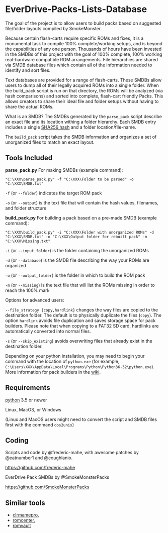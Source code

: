 # EverDrive-Packs-Lists-Database

The goal of the project is to allow users to build packs 
based on suggested file/folder layouts compiled by 
SmokeMonster.

Because certain flash-carts require specific ROMs and 
fixes, it is a monumental task to compile 100% 
complete/working setups, and is beyond the capabilities
of any one person. Thousands of hours have been invested
in the SMDBs of this project with the goal of 100% complete,
100% working real-hardware compatible ROM arrangements. File
hierarchies are shared via SMDB database files which contain
all of the information needed to identify and sort files. 

Text databases are provided for a range of flash-carts.
These SMDBs allow users to dump all of their legally 
acquired ROMs into a single folder. When the build_pack 
script is run on that directory, the ROMs will be analyzed
(via hash comparisons) and sorted into complete, flash-cart
friendly Packs. This allows creators to share their ideal 
file and folder setups without having to share the actual 
ROMs.

What is an SMDB? The SMDBs generated by the `parse_pack` script
describe an exact file and its location withing a folder
hierarchy. Each SMDB entry includes a single [SHA256
hash](https://en.wikipedia.org/wiki/Secure_Hash_Algorithms) and a
folder location/file-name.

The `build_pack` script takes the SMDB information and organizes a set
of unorganized files to match an exact layout.

## Tools Included

**parse_pack.py** For making SMDBs (example command):
```DOS .bat
"C:\XXX\parse_pack.py" -f "C:\XXX\Folder to be parsed" -o "C:\XXX\SMDB.txt"
```

`-f` (or `--folder`) indicates the target ROM pack

`-o` (or `--output`) is the text file that will contain the hash
values, filenames, and folder structure


**build_pack.py** For building a pack based on a pre-made SMDB (example command):
```DOS .bat
"C:\XXX\build_pack.py" -i "C:\XXX\Folder with unorganized ROMs" -d "C:\XXX\SMDB.txt" -o "C:\XXX\Output folder for rebuilt pack" -m "C:\XXX\Missing.txt"
```

`-i` (or `--input_folder`) is the folder containing the unorganized
ROMs

`-d` (or `--database`) is the SMDB file describing the way your ROMs
are organized

`-o` (or `--output_folder`) is the folder in which to build the ROM
pack

`-m` (or `--missing`) is the text file that will list the ROMs missing
in order to reach the 100% mark

Options for advanced users:

`--file_strategy {copy,hardlink}` changes the way files are copied to
  the destination folder. The default is to physically duplicate the
  files (`copy`). The option `hardlink` avoids file duplication and
  saves storage space for pack builders. Please note that when copying
  to a FAT32 SD card, hardlinks are automatically converted into
  normal files.

`-s` (or `--skip_existing`) avoids overwriting files that already
exist in the destination folder.

Depending on your python installation, you may need to begin your
command with the location of `python.exe` (for example,
`C:\Users\XXX\AppData\Local\Programs\Python\Python36-32\python.exe`). More
information for pack builders in the
[wiki](https://github.com/SmokeMonsterPacks/EverDrive-Packs-Lists-Database/wiki).

## Requirements

[python](https://www.python.org) 3.5 or newer

Linux, MacOS, or Windows

(Linux and MacOS users might need to convert the script and SMDB files
first with the command `dos2unix`)

## Coding

Scripts and code by @frederic-mahe, with awesome patches by
@eatnumber1 and @coughlanio.

https://github.com/frederic-mahe

EverDrive Pack SMDBs by @SmokeMonsterPacks

https://github.com/SmokeMonsterPacks

## Similar tools

- [clrmamepro](https://mamedev.emulab.it/clrmamepro/),
- [romcenter](http://www.romcenter.com/),
- [romvault](http://www.romvault.com/)
